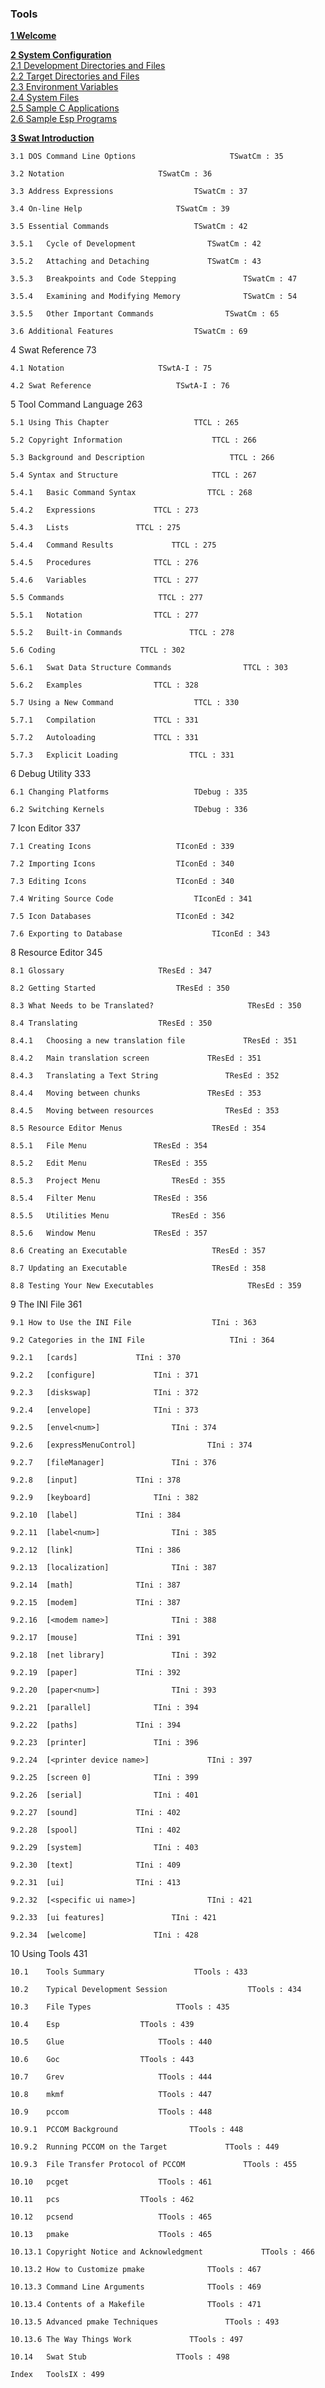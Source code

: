 ### Tools

**[1 Welcome](Tools/twelcome.md)**

**[2 System Configuration](Tools/tconfig.md)**  
[2.1 Development Directories and Files](Tools/tconfig.md#21-development-directories-and-files)  
[2.2 Target Directories and Files](Tools/tconfig.md#22-target-directories-and-files)  
[2.3 Environment Variables](Tools/tconfig.md#23-environment-variables)  
[2.4 System Files](Tools/tconfig.md#24-system-files)  
[2.5 Sample C Applications](Tools/tconfig.md#25-sample-c-applications)  
[2.6 Sample Esp Programs](Tools/tconfig.md#26-sample-esp-programs)

**[3 Swat Introduction](Tools/tswatcm.md)**  

	3.1	DOS Command Line Options					 TSwatCm : 35

	3.2	Notation					 TSwatCm : 36

	3.3	Address Expressions					 TSwatCm : 37

	3.4	On-line Help					 TSwatCm : 39

	3.5	Essential Commands					 TSwatCm : 42

	3.5.1	Cycle of Development				TSwatCm : 42

	3.5.2	Attaching and Detaching				TSwatCm : 43

	3.5.3	Breakpoints and Code Stepping				TSwatCm : 47

	3.5.4	Examining and Modifying Memory				TSwatCm : 54

	3.5.5	Other Important Commands				TSwatCm : 65

	3.6	Additional Features					 TSwatCm : 69

4 	Swat Reference 	73

	4.1	Notation					 TSwtA-I : 75

	4.2	Swat Reference					 TSwtA-I : 76

5 	Tool Command Language 	263

	5.1	Using This Chapter					 TTCL : 265

	5.2	Copyright Information					 TTCL : 266

	5.3	Background and Description					 TTCL : 266

	5.4	Syntax and Structure					 TTCL : 267

	5.4.1	Basic Command Syntax				TTCL : 268

	5.4.2	Expressions				TTCL : 273

	5.4.3	Lists				TTCL : 275

	5.4.4	Command Results				TTCL : 275

	5.4.5	Procedures				TTCL : 276

	5.4.6	Variables				TTCL : 277

	5.5	Commands					 TTCL : 277

	5.5.1	Notation				TTCL : 277

	5.5.2	Built-in Commands				TTCL : 278

	5.6	Coding					 TTCL : 302

	5.6.1	Swat Data Structure Commands				TTCL : 303

	5.6.2	Examples				TTCL : 328

	5.7	Using a New Command					 TTCL : 330

	5.7.1	Compilation				TTCL : 331

	5.7.2	Autoloading				TTCL : 331

	5.7.3	Explicit Loading				TTCL : 331

6 	Debug Utility 	333

	6.1	Changing Platforms					 TDebug : 335

	6.2	Switching Kernels					 TDebug : 336

7 	Icon Editor 	337

	7.1	Creating Icons					 TIconEd : 339

	7.2	Importing Icons					 TIconEd : 340

	7.3	Editing Icons					 TIconEd : 340

	7.4	Writing Source Code					 TIconEd : 341

	7.5	Icon Databases					 TIconEd : 342

	7.6	Exporting to Database					 TIconEd : 343

8 	Resource Editor 	345

	8.1	Glossary					 TResEd : 347

	8.2	Getting Started					 TResEd : 350

	8.3	What Needs to be Translated?					 TResEd : 350

	8.4	Translating					 TResEd : 350

	8.4.1	Choosing a new translation file				TResEd : 351

	8.4.2	Main translation screen				TResEd : 351

	8.4.3	Translating a Text String				TResEd : 352

	8.4.4	Moving between chunks				TResEd : 353

	8.4.5	Moving between resources				TResEd : 353

	8.5	Resource Editor Menus					 TResEd : 354

	8.5.1	File Menu				TResEd : 354

	8.5.2	Edit Menu				TResEd : 355

	8.5.3	Project Menu				TResEd : 355

	8.5.4	Filter Menu				TResEd : 356

	8.5.5	Utilities Menu				TResEd : 356

	8.5.6	Window Menu				TResEd : 357

	8.6	Creating an Executable					 TResEd : 357

	8.7	Updating an Executable					 TResEd : 358

	8.8	Testing Your New Executables					 TResEd : 359

9 	The INI File 	361

	9.1	How to Use the INI File					 TIni : 363

	9.2	Categories in the INI File					 TIni : 364

	9.2.1	[cards]				TIni : 370

	9.2.2	[configure]				TIni : 371

	9.2.3	[diskswap]				TIni : 372

	9.2.4	[envelope]				TIni : 373

	9.2.5	[envel<num>]				TIni : 374

	9.2.6	[expressMenuControl]				TIni : 374

	9.2.7	[fileManager]				TIni : 376

	9.2.8	[input]				TIni : 378

	9.2.9	[keyboard]				TIni : 382

	9.2.10	[label]				TIni : 384

	9.2.11	[label<num>]				TIni : 385

	9.2.12	[link]				TIni : 386

	9.2.13	[localization]				TIni : 387

	9.2.14	[math]				TIni : 387

	9.2.15	[modem]				TIni : 387

	9.2.16	[<modem name>]				TIni : 388

	9.2.17	[mouse]				TIni : 391

	9.2.18	[net library]				TIni : 392

	9.2.19	[paper]				TIni : 392

	9.2.20	[paper<num>]				TIni : 393

	9.2.21	[parallel]				TIni : 394

	9.2.22	[paths]				TIni : 394

	9.2.23	[printer]				TIni : 396

	9.2.24	[<printer device name>]				TIni : 397

	9.2.25	[screen 0]				TIni : 399

	9.2.26	[serial]				TIni : 401

	9.2.27	[sound]				TIni : 402

	9.2.28	[spool]				TIni : 402

	9.2.29	[system]				TIni : 403

	9.2.30	[text]				TIni : 409

	9.2.31	[ui]				TIni : 413

	9.2.32	[<specific ui name>]				TIni : 421

	9.2.33	[ui features]				TIni : 421

	9.2.34	[welcome]				TIni : 428

10 	Using Tools 	431

	10.1	Tools Summary					 TTools : 433

	10.2	Typical Development Session					 TTools : 434

	10.3	File Types					 TTools : 435

	10.4	Esp					 TTools : 439

	10.5	Glue					 TTools : 440

	10.6	Goc					 TTools : 443

	10.7	Grev					 TTools : 444

	10.8	mkmf					 TTools : 447

	10.9	pccom					 TTools : 448

	10.9.1	PCCOM Background				TTools : 448

	10.9.2	Running PCCOM on the Target				TTools : 449

	10.9.3	File Transfer Protocol of PCCOM				TTools : 455

	10.10	pcget					 TTools : 461

	10.11	pcs					 TTools : 462

	10.12	pcsend					 TTools : 465

	10.13	pmake					 TTools : 465

	10.13.1	Copyright Notice and Acknowledgment				TTools : 466

	10.13.2	How to Customize pmake				TTools : 467

	10.13.3	Command Line Arguments				TTools : 469

	10.13.4	Contents of a Makefile				TTools : 471

	10.13.5	Advanced pmake Techniques				TTools : 493

	10.13.6	The Way Things Work				TTools : 497

	10.14	Swat Stub					 TTools : 498

	Index 	ToolsIX : 499
